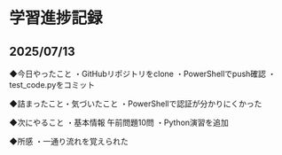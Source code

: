 # 学習進捗記録

## 2025/07/13

◆今日やったこと
・GitHubリポジトリをclone
・PowerShellでpush確認
・test_code.pyをコミット

◆詰まったこと・気づいたこと
・PowerShellで認証が分かりにくかった

◆次にやること
・基本情報 午前問題10問
・Python演習を追加

◆所感
・一通り流れを覚えられた
